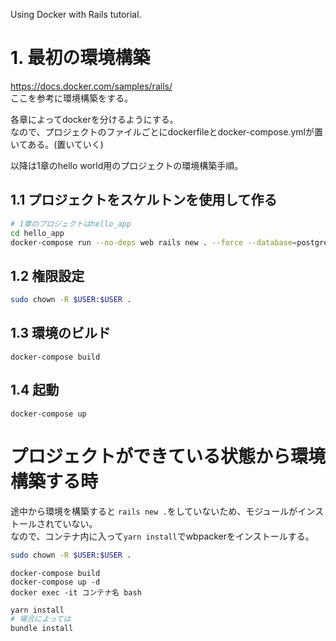 Using Docker with Rails tutorial.

# 1. 最初の環境構築
https://docs.docker.com/samples/rails/  
ここを参考に環境構築をする。  
  
各章によってdockerを分けるようにする。  
なので、プロジェクトのファイルごとにdockerfileとdocker-compose.ymlが置いてある。(置いていく)  
  
以降は1章のhello world用のプロジェクトの環境構築手順。  
## 1.1 プロジェクトをスケルトンを使用して作る
```sh
# 1章のプロジェクトはhello_app
cd hello_app
docker-compose run --no-deps web rails new . --force --database=postgresql
```
## 1.2 権限設定
```sh
sudo chown -R $USER:$USER .
```
## 1.3 環境のビルド
```
docker-compose build
```
## 1.4 起動
```
docker-compose up
```

# プロジェクトができている状態から環境構築する時
途中から環境を構築すると `rails new .`をしていないため、モジュールがインストールされていない。  
なので、コンテナ内に入って`yarn install`でwbpackerをインストールする。  
```sh
sudo chown -R $USER:$USER .
```
```
docker-compose build
docker-compose up -d
docker exec -it コンテナ名 bash
```
```sh
yarn install
# 場合によっては
bundle install
```